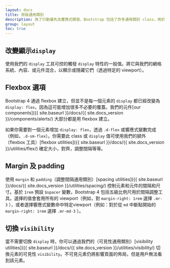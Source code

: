 ```yaml
---
layout: docs
title: 排版通用類別
description: 為了行動優先及響應式開發，Bootstrap 包括了許多通用類別 class，用於顯示、隱藏、對齊、和調整內容。
group: layout
toc: true
---
```


## 改變顯示`display`

使用我們的 `display` 工具可控的觸發 `display` 特性的一般值。將它與我們的網格系統、內容、或元件混合，以顯示或隱藏它們（透過特定的 viewport）。

## Flexbox 選項

Bootstrap 4 通過 flexbox 建立，但並不是每一個元素的 `display` 都已經改變為 `display: flex`，因為這可能增加很多不必要的覆蓋。我們的元件[our components]({{ site.baseurl }}/docs/{{ site.docs_version }}/components/alerts/) 大部分都是用 flexbox 建立。

如果你需要對一個元素增加 `display: flex`，透過 `.d-flex` 或響應式變數完成（例如，`.d-sm-flex`）。你需要此 class 或 `display` 值可使用我們的額外（flexbox 工具）[flexbox utilities]({{ site.baseurl }}/docs/{{ site.docs_version }}/utilities/flex/) 確定大小，對齊，調整間隔等等。


## Margin 及 padding

使用 `margin` 和 `padding`（調整間隔通用類別）[spacing utilities]({{ site.baseurl }}/docs/{{ site.docs_version }}/utilities/spacing/) 控制元素和元件的間隔和尺寸。基於 `1rem` 預設 `$spacer` 變數，Bootstrap 4 包括五級比例尺用於間隔調整工具。選擇的值會套用所有的 viewport（例如，對 `margin-right: 1rem` 選擇 `.mr-3` ），或者選擇響應式變數命中特定viewport（例如：對於從 `md` 中斷點開始的 `margin-right: 1rem` 選擇 `.mr-md-3` ）。

## 切換 `visibility`

當不需要切換 `display` 時，你可以通過我們的（可見性通用類別）[visibility utilities]({{ site.baseurl }}/docs/{{ site.docs_version }}/utilities/visibility/) 切換元素的可見性 `visibility`。不可見元素仍將影響頁面的佈局，但是用戶無法看到該元素。

